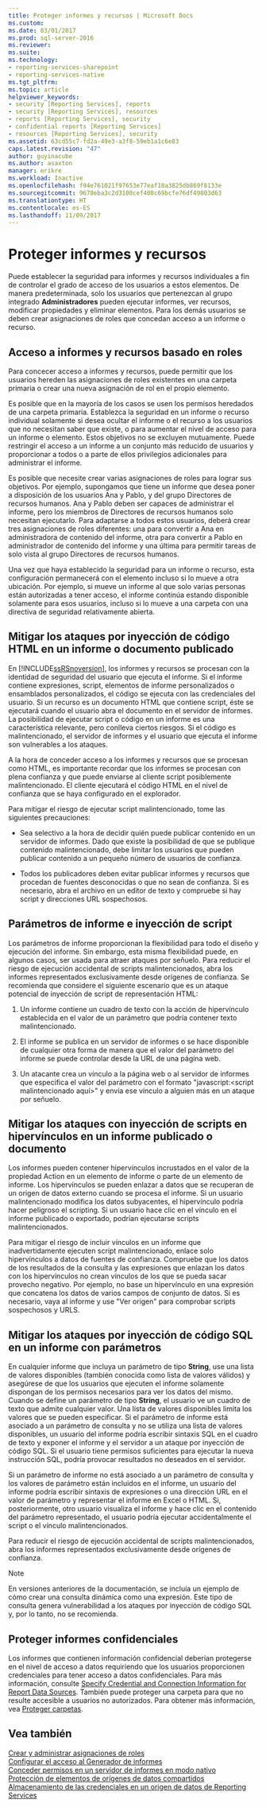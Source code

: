 ```yaml
---
title: Proteger informes y recursos | Microsoft Docs
ms.custom: 
ms.date: 03/01/2017
ms.prod: sql-server-2016
ms.reviewer: 
ms.suite: 
ms.technology:
- reporting-services-sharepoint
- reporting-services-native
ms.tgt_pltfrm: 
ms.topic: article
helpviewer_keywords:
- security [Reporting Services], reports
- security [Reporting Services], resources
- reports [Reporting Services], security
- confidential reports [Reporting Services]
- resources [Reporting Services], security
ms.assetid: 63cd55c7-fd2a-49e3-a3f8-59eb1a1c6e83
caps.latest.revision: "47"
author: guyinacube
ms.author: asaxton
manager: erikre
ms.workload: Inactive
ms.openlocfilehash: f94e761021f97653e77eaf18a3825db869f8133e
ms.sourcegitcommit: 9678eba3c2d3100cef408c69bcfe76df49803d63
ms.translationtype: HT
ms.contentlocale: es-ES
ms.lasthandoff: 11/09/2017
---
```

# <a name="secure-reports-and-resources"></a>Proteger informes y recursos
  Puede establecer la seguridad para informes y recursos individuales a fin de controlar el grado de acceso de los usuarios a estos elementos. De manera predeterminada, solo los usuarios que pertenezcan al grupo integrado **Administradores** pueden ejecutar informes, ver recursos, modificar propiedades y eliminar elementos. Para los demás usuarios se deben crear asignaciones de roles que concedan acceso a un informe o recurso.  
  
## <a name="role-based-access-to-reports-and-resources"></a>Acceso a informes y recursos basado en roles  
 Para concecer acceso a informes y recursos, puede permitir que los usuarios hereden las asignaciones de roles existentes en una carpeta primaria o crear una nueva asignación de rol en el propio elemento.  
  
 Es posible que en la mayoría de los casos se usen los permisos heredados de una carpeta primaria. Establezca la seguridad en un informe o recurso individual solamente si desea ocultar el informe o el recurso a los usuarios que no necesitan saber que existe, o para aumentar el nivel de acceso para un informe o elemento. Estos objetivos no se excluyen mutuamente. Puede restringir el acceso a un informe a un conjunto más reducido de usuarios y proporcionar a todos o a parte de ellos privilegios adicionales para administrar el informe.  
  
 Es posible que necesite crear varias asignaciones de roles para lograr sus objetivos. Por ejemplo, supongamos que tiene un informe que desea poner a disposición de los usuarios Ana y Pablo, y del grupo Directores de recursos humanos. Ana y Pablo deben ser capaces de administrar el informe, pero los miembros de Directores de recursos humanos solo necesitan ejecutarlo. Para adaptarse a todos estos usuarios, deberá crear tres asignaciones de roles diferentes: una para convertir a Ana en administradora de contenido del informe, otra para convertir a Pablo en administrador de contenido del informe y una última para permitir tareas de solo vista al grupo Directores de recursos humanos.  
  
 Una vez que haya establecido la seguridad para un informe o recurso, esta configuración permanecerá con el elemento incluso si lo mueve a otra ubicación. Por ejemplo, si mueve un informe al que solo varias personas están autorizadas a tener acceso, el informe continúa estando disponible solamente para esos usuarios, incluso si lo mueve a una carpeta con una directiva de seguridad relativamente abierta.  
  
## <a name="mitigating-html-injection-attacks-in-a-published-report-or-document"></a>Mitigar los ataques por inyección de código HTML en un informe o documento publicado  
 En [!INCLUDE[ssRSnoversion](../../includes/ssrsnoversion-md.md)], los informes y recursos se procesan con la identidad de seguridad del usuario que ejecuta el informe. Si el informe contiene expresiones, script, elementos de informe personalizados o ensamblados personalizados, el código se ejecuta con las credenciales del usuario. Si un recurso es un documento HTML que contiene script, éste se ejecutará cuando el usuario abra el documento en el servidor de informes. La posibilidad de ejecutar script o código en un informe es una característica relevante, pero conlleva ciertos riesgos. Si el código es malintencionado, el servidor de informes y el usuario que ejecuta el informe son vulnerables a los ataques.  
  
 A la hora de conceder acceso a los informes y recursos que se procesan como HTML, es importante recordar que los informes se procesan con plena confianza y que puede enviarse al cliente script posiblemente malintencionado. El cliente ejecutará el código HTML en el nivel de confianza que se haya configurado en el explorador.  
  
 Para mitigar el riesgo de ejecutar script malintencionado, tome las siguientes precauciones:  
  
-   Sea selectivo a la hora de decidir quién puede publicar contenido en un servidor de informes. Dado que existe la posibilidad de que se publique contenido malintencionado, debe limitar los usuarios que pueden publicar contenido a un pequeño número de usuarios de confianza.  
  
-   Todos los publicadores deben evitar publicar informes y recursos que procedan de fuentes desconocidas o que no sean de confianza. Si es necesario, abra el archivo en un editor de texto y compruebe si hay script y direcciones URL sospechosos.  
  
## <a name="report-parameters-and-script-injection"></a>Parámetros de informe e inyección de script  
 Los parámetros de informe proporcionan la flexibilidad para todo el diseño y ejecución del informe. Sin embargo, esta misma flexibilidad puede, en algunos casos, ser usada para atraer ataques por señuelo. Para reducir el riesgo de ejecución accidental de scripts malintencionados, abra los informes representados exclusivamente desde orígenes de confianza. Se recomienda que considere el siguiente escenario que es un ataque potencial de inyección de script de representación HTML:  
  
1.  Un informe contiene un cuadro de texto con la acción de hipervínculo establecida en el valor de un parámetro que podría contener texto malintencionado.  
  
2.  El informe se publica en un servidor de informes o se hace disponible de cualquier otra forma de manera que el valor del parámetro del informe se puede controlar desde la URL de una página web.  
  
3.  Un atacante crea un vínculo a la página web o al servidor de informes que especifica el valor del parámetro con el formato "javascript:\<script malintencionado aquí>" y envía ese vínculo a alguien más en un ataque por señuelo.  
  
## <a name="mitigating-script-injection-attacks-in-a-hyperlink-in-a-published-report-or-document"></a>Mitigar los ataques con inyección de scripts en hipervínculos en un informe publicado o documento  
 Los informes pueden contener hipervínculos incrustados en el valor de la propiedad Action en un elemento de informe o parte de un elemento de informe. Los hipervínculos se pueden enlazar a datos que se recuperan de un origen de datos externo cuando se procesa el informe. Si un usuario malintencionado modifica los datos subyacentes, el hipervínculo podría hacer peligroso el scripting. Si un usuario hace clic en el vínculo en el informe publicado o exportado, podrían ejecutarse scripts malintencionados.  
  
 Para mitigar el riesgo de incluir vínculos en un informe que inadvertidamente ejecuten script malintencionado, enlace solo hipervínculos a datos de fuentes de confianza. Compruebe que los datos de los resultados de la consulta y las expresiones que enlazan los datos con los hipervínculos no crean vínculos de los que se pueda sacar provecho negativo. Por ejemplo, no base un hipervínculo en una expresión que concatena los datos de varios campos de conjunto de datos. Si es necesario, vaya al informe y use "Ver origen" para comprobar scripts sospechosos y URLS.  
  
## <a name="mitigating-sql-injection-attacks-in-a-parameterized-report"></a>Mitigar los ataques por inyección de código SQL en un informe con parámetros  
 En cualquier informe que incluya un parámetro de tipo **String**, use una lista de valores disponibles (también conocida como lista de valores válidos) y asegúrese de que los usuarios que ejecuten el informe solamente dispongan de los permisos necesarios para ver los datos del mismo. Cuando se define un parámetro de tipo **String**, el usuario ve un cuadro de texto que admite cualquier valor. Una lista de valores disponibles limita los valores que se pueden especificar. Si el parámetro de informe está asociado a un parámetro de consulta y no se utiliza una lista de valores disponibles, un usuario del informe podría escribir sintaxis SQL en el cuadro de texto y exponer el informe y el servidor a un ataque por inyección de código SQL. Si el usuario tiene permisos suficientes para ejecutar la nueva instrucción SQL, podría provocar resultados no deseados en el servidor.  
  
 Si un parámetro de informe no está asociado a un parámetro de consulta y los valores de parámetro están incluidos en el informe, un usuario del informe podría escribir sintaxis de expresiones o una dirección URL en el valor de parámetro y representar el informe en Excel o HTML. Si, posteriormente, otro usuario visualiza el informe y hace clic en el contenido del parámetro representado, el usuario podría ejecutar accidentalmente el script o el vínculo malintencionados.  
  
 Para reducir el riesgo de ejecución accidental de scripts malintencionados, abra los informes representados exclusivamente desde orígenes de confianza.  
  
> [!NOTE]  
>  En versiones anteriores de la documentación, se incluía un ejemplo de cómo crear una consulta dinámica como una expresión. Este tipo de consulta genera vulnerabilidad a los ataques por inyección de código SQL y, por lo tanto, no se recomienda.  
  
## <a name="securing-confidential-reports"></a>Proteger informes confidenciales  
 Los informes que contienen información confidencial deberían protegerse en el nivel de acceso a datos requiriendo que los usuarios proporcionen credenciales para tener acceso a datos confidenciales. Para más información, consulte [Specify Credential and Connection Information for Report Data Sources](../../reporting-services/report-data/specify-credential-and-connection-information-for-report-data-sources.md). También puede proteger una carpeta para que no resulte accesible a usuarios no autorizados. Para obtener más información, vea [Proteger carpetas](../../reporting-services/security/secure-folders.md).  
  
## <a name="see-also"></a>Vea también  
 [Crear y administrar asignaciones de roles](../../reporting-services/security/create-and-manage-role-assignments.md)   
 [Configurar el acceso al Generador de informes](../../reporting-services/report-server/configure-report-builder-access.md)   
 [Conceder permisos en un servidor de informes en modo nativo](../../reporting-services/security/granting-permissions-on-a-native-mode-report-server.md)   
 [Protección de elementos de orígenes de datos compartidos](../../reporting-services/security/secure-shared-data-source-items.md)   
 [Almacenamiento de las credenciales en un origen de datos de Reporting Services](../../reporting-services/report-data/store-credentials-in-a-reporting-services-data-source.md)  
  
  
